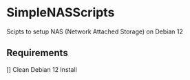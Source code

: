 # SimpleNASScripts

Scipts to setup NAS (Network Attached Storage) on Debian 12

## Requirements

[] Clean Debian 12 Install
